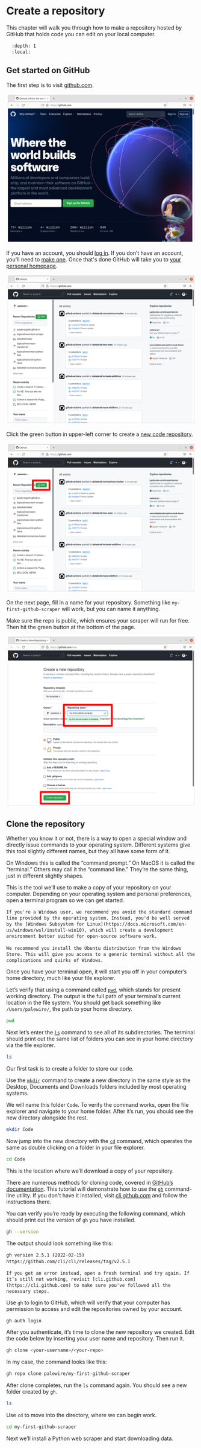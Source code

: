 ```{include} _templates/nav.html
```

# Create a repository

This chapter will walk you through how to make a repository hosted by GitHub that holds code you can edit on your local computer.

```{contents} Sections
  :depth: 1
  :local:
```

## Get started on GitHub

The first step is to visit [github.com](https://www.github.com).

![github.com](_static/repo-github.png)

If you have an account, you should [log in](https://github.com/login). If you don’t have an account, you'll need to [make one](https://github.com/signup). Once that's done GitHub will take you to [your personal homepage](https://github.com/).

![signed in](_static/repo-signin.png)

Click the green button in upper-left corner to create a [new code repository](https://github.com/new).

![new repo button](_static/repo-new-button.png)

On the next page, fill in a name for your repository. Something like `my-first-github-scraper` will work, but you can name it anything.

Make sure the repo is public, which ensures your scraper will run for free. Then hit the green button at the bottom of the page.

![make new repo](_static/repo-new-repo.png)

## Clone the repository

Whether you know it or not, there is a way to open a special window and directly issue commands to your operating system. Different systems give this tool slightly different names, but they all have some form of it.

On Windows this is called the “command prompt.” On MacOS it is called the “terminal.” Others may call it the “command line.” They’re the same thing, just in different slightly shapes.

This is the tool we’ll use to make a copy of your repository on your computer. Depending on your operating system and personal preferences, open a terminal program so we can get started.

```{note}
If you're a Windows user, we recommend you avoid the standard command line provided by the operating system. Instead, you'd be well served by the [Windows Subsystem for Linux](https://docs.microsoft.com/en-us/windows/wsl/install-win10), which will create a development environment better suited for open-source software work.

We recommend you install the Ubuntu distribution from the Windows Store. This will give you access to a generic terminal without all the complications and quirks of Windows.
```

Once you have your terminal open, it will start you off in your computer’s home directory, much like your file explorer.

Let’s verify that using a command called [`pwd`](https://en.wikipedia.org/wiki/Pwd), which stands for present working directory. The output is the full path of your terminal’s current location in the file system. You should get back something like `/Users/palewire/`, the path to your home directory.

```bash
pwd
```

Next let’s enter the [`ls`](https://en.wikipedia.org/wiki/Ls) command to see all of its subdirectories. The terminal should print out the same list of folders you can see in your home directory via the file explorer.

```bash
ls
```

Our first task is to create a folder to store our code.

Use the [`mkdir`](https://en.wikipedia.org/wiki/Mkdir) command to create a new directory in the same style as the Desktop, Documents and Downloads folders included by most operating systems.

We will name this folder `Code`. To verify the command works, open the file explorer and navigate to your home folder. After it’s run, you should see the new directory alongside the rest.

```bash
mkdir Code
```

Now jump into the new directory with the [`cd`](https://en.wikipedia.org/wiki/Cd_(command)) command, which operates the same as double clicking on a folder in your file explorer.

```bash
cd Code
```

This is the location where we’ll download a copy of your repository.

There are numerous methods for cloning code, covered in [GitHub’s documentation](https://docs.github.com/en/repositories/creating-and-managing-repositories/cloning-a-repository). This tutorial will demonstrate how to use the [`gh`](https://cli.github.com/) command-line utility. If you don't have it installed, visit [cli.github.com](https://cli.github.com/) and follow the instructions there.

You can verify you’re ready by executing the following command, which should print out the version of `gh` you have installed.

```bash
gh --version
```

The output should look something like this:

```bash
gh version 2.5.1 (2022-02-15)
https://github.com/cli/cli/releases/tag/v2.5.1
```

```{note}
If you get an error instead, open a fresh terminal and try again. If it’s still not working, revisit [cli.github.com](https://cli.github.com) to make sure you've followed all the necessary steps.
```

Use `gh` to login to GitHub, which will verify that your computer has permission to access and edit the repositories owned by your account.

```bash
gh auth login
```

After you authenticate, it’s time to clone the new repository we created. Edit the code below by inserting your user name and repository. Then run it.

```bash
gh clone <your-username>/<your-repo>
```

In my case, the command looks like this:

```bash
gh repo clone palewire/my-first-github-scraper
```

After clone completes, run the `ls` command again. You should see a new folder created by `gh`.

```bash
ls
```

Use `cd` to move into the directory, where we can begin work.

```bash
cd my-first-github-scraper
```

Next we’ll install a Python web scraper and start downloading data.